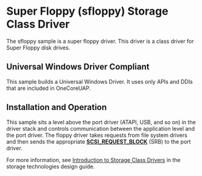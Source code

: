 <!---
    name: Super Floppy (sfloppy) Storage Class Driver
    platform: WDM
    language: cpp
    category: Storage
    description: A sample class driver for Super Floppy disk drives.     
    samplefwlink: https://go.microsoft.com/fwlink/p/?LinkId=617989
--->


Super Floppy (sfloppy) Storage Class Driver
===========================================

The sfloppy sample is a super floppy driver. This driver is a class driver for Super Floppy disk drives.

## Universal Windows Driver Compliant
This sample builds a Universal Windows Driver. It uses only APIs and DDIs that are included in OneCoreUAP.

Installation and Operation
--------------------------

This sample sits a level above the port driver (ATAPI, USB, and so on) in the driver stack and controls communication between the application level and the port driver. The floppy driver takes requests from file system drivers and then sends the appropriate [**SCSI\_REQUEST\_BLOCK**](https://msdn.microsoft.com/en-us/library/windows/hardware/ff565393) (SRB) to the port driver.

For more information, see [Introduction to Storage Class Drivers](https://msdn.microsoft.com/en-us/library/windows/hardware/ff559215) in the storage technologies design guide.

